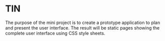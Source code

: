 # TIN
The purpose of the mini project is to create a prototype application to plan and present the user interface. The result will be static pages showing the complete user interface using CSS style sheets.
